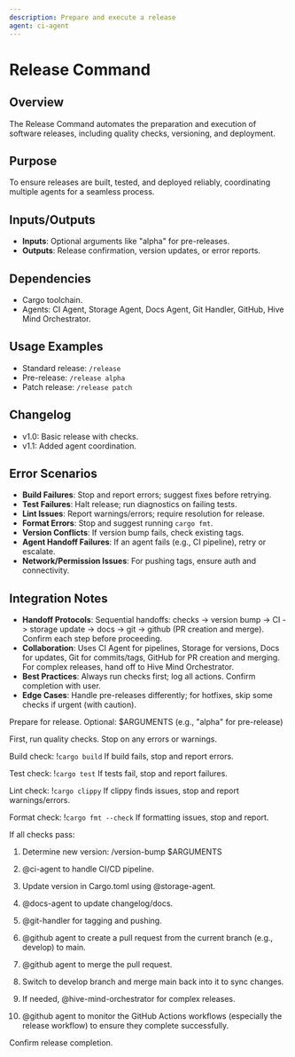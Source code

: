 ```yaml
---
description: Prepare and execute a release
agent: ci-agent
---
```


# Release Command

## Overview
The Release Command automates the preparation and execution of software releases, including quality checks, versioning, and deployment.

## Purpose
To ensure releases are built, tested, and deployed reliably, coordinating multiple agents for a seamless process.

## Inputs/Outputs
- **Inputs**: Optional arguments like "alpha" for pre-releases.
- **Outputs**: Release confirmation, version updates, or error reports.

## Dependencies
- Cargo toolchain.
- Agents: CI Agent, Storage Agent, Docs Agent, Git Handler, GitHub, Hive Mind Orchestrator.

## Usage Examples
- Standard release: `/release`
- Pre-release: `/release alpha`
- Patch release: `/release patch`

## Changelog
- v1.0: Basic release with checks.
- v1.1: Added agent coordination.

## Error Scenarios
- **Build Failures**: Stop and report errors; suggest fixes before retrying.
- **Test Failures**: Halt release; run diagnostics on failing tests.
- **Lint Issues**: Report warnings/errors; require resolution for release.
- **Format Errors**: Stop and suggest running `cargo fmt`.
- **Version Conflicts**: If version bump fails, check existing tags.
- **Agent Handoff Failures**: If an agent fails (e.g., CI pipeline), retry or escalate.
- **Network/Permission Issues**: For pushing tags, ensure auth and connectivity.

## Integration Notes
- **Handoff Protocols**: Sequential handoffs: checks -> version bump -> CI -> storage update -> docs -> git -> github (PR creation and merge). Confirm each step before proceeding.
- **Collaboration**: Uses CI Agent for pipelines, Storage for versions, Docs for updates, Git for commits/tags, GitHub for PR creation and merging. For complex releases, hand off to Hive Mind Orchestrator.
- **Best Practices**: Always run checks first; log all actions. Confirm completion with user.
- **Edge Cases**: Handle pre-releases differently; for hotfixes, skip some checks if urgent (with caution).

Prepare for release. Optional: $ARGUMENTS (e.g., "alpha" for pre-release)

First, run quality checks. Stop on any errors or warnings.

Build check: !`cargo build`
If build fails, stop and report errors.

Test check: !`cargo test`
If tests fail, stop and report failures.

Lint check: !`cargo clippy`
If clippy finds issues, stop and report warnings/errors.

Format check: !`cargo fmt --check`
If formatting issues, stop and report.

If all checks pass:
1. Determine new version: /version-bump $ARGUMENTS
2. @ci-agent to handle CI/CD pipeline.
3. Update version in Cargo.toml using @storage-agent.
4. @docs-agent to update changelog/docs.
5. @git-handler for tagging and pushing.
6. @github agent to create a pull request from the current branch (e.g., develop) to main.
7. @github agent to merge the pull request.
8. Switch to develop branch and merge main back into it to sync changes.
9. If needed, @hive-mind-orchestrator for complex releases.

10. @github agent to monitor the GitHub Actions workflows (especially the release workflow) to ensure they complete successfully.

Confirm release completion.